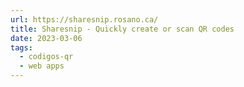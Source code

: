 ```yaml
---
url: https://sharesnip.rosano.ca/
title: Sharesnip - Quickly create or scan QR codes
date: 2023-03-06
tags:
  - codigos-qr
  - web apps
---
```

